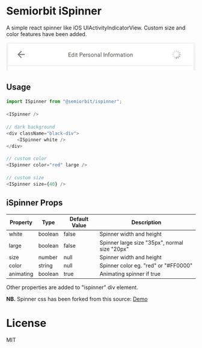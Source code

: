 # Semiorbit iSpinner

A simple react spinner like iOS UIActivityIndicatorView. Custom size and color features have been added. 

![iSpinner Preview](preview.jpg)

## Usage

```javascript
import ISpinner from "@semiorbit/ispinner";

<ISpinner />

// dark background
<div className="black-div">
    <ISpinner white />
</div>

// custom color
<ISpinner color="red" large />

// custom size
<ISpinner size={40} />
```

## iSpinner Props

Property   | Type    | Default Value   | Description
-------    | ------  | ---------- | ------------
white      | boolean  | false       | Spinner width and height
large      | boolean  | false       | Spinner large size "35px", normal size "20px"
size      | number  | null       | Spinner width and height
color      | string  | null      | Spinner color eg. "red" or "#FF0000"
animating  | boolean | true       | Animating spinner if true

Other properties are added to "ispinner" div element.

**NB.** Spinner css has been forked from this source: [Demo](https://www.cssscript.com/demo/ios-style-loading-spinner-with-pure-css-ispinner)

# License

MIT
